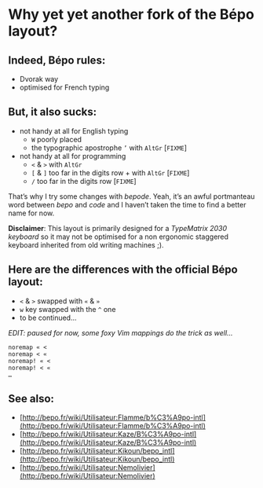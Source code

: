 Why yet yet another fork of the Bépo layout?
============================================

Indeed, Bépo rules:
-------------------
- Dvorak way
- optimised for French typing

But, it also sucks:
-------------------
- not handy at all for English typing
    - `W` poorly placed
    - the typographic apostrophe `’` with `AltGr` [`FIXME`]
- not handy at all for programming
    - `<` & `>` with `AltGr`
    - `[` & `]` too far in the digits row + with `AltGr` [`FIXME`]
    - `/` too far in the digits row [`FIXME`]

That’s why I try some changes with _bepode_. Yeah, it’s an awful portmanteau
word between _bepo_ and _code_ and I haven’t taken the time to find a better
name for now.

__Disclaimer__: This layout is primarily designed for a
_TypeMatrix 2030 keyboard_ so it may not be optimised for a non ergonomic
staggered keyboard inherited from old writing machines ;).

Here are the differences with the official Bépo layout:
-------------------------------------------------------
- `<` & `>` swapped with `«` & `»`
- `w` key swapped with the `^` one
- to be continued…

*EDIT: paused for now, some foxy Vim mappings do the trick as well…*

    noremap « <
    noremap < «
    noremap! « <
    noremap! < «
    …

See also:
---------
- [http://bepo.fr/wiki/Utilisateur:Flamme/b%C3%A9po-intl](http://bepo.fr/wiki/Utilisateur:Flamme/b%C3%A9po-intl)
- [http://bepo.fr/wiki/Utilisateur:Kaze/B%C3%A9po-intl](http://bepo.fr/wiki/Utilisateur:Kaze/B%C3%A9po-intl)
- [http://bepo.fr/wiki/Utilisateur:Kikoun/bepo_intl](http://bepo.fr/wiki/Utilisateur:Kikoun/bepo_intl)
- [http://bepo.fr/wiki/Utilisateur:Nemolivier](http://bepo.fr/wiki/Utilisateur:Nemolivier)

